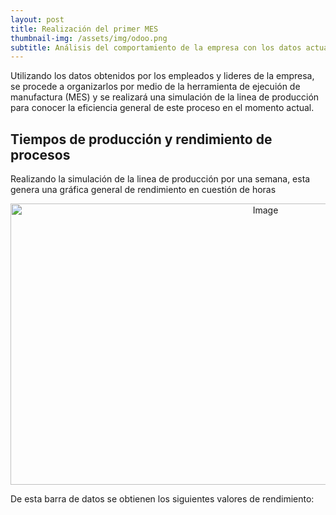```yaml
---
layout: post
title: Realización del primer MES
thumbnail-img: /assets/img/odoo.png
subtitle: Análisis del comportamiento de la empresa con los datos actuales
---
```


Utilizando los datos obtenidos por los empleados y lideres de la empresa, se procede a organizarlos por medio de la herramienta de ejecuión de manufactura (MES) y se realizará una simulación de la linea de producción para conocer la eficiencia general de este proceso en el momento actual.

## Tiempos de producción y rendimiento de procesos

Realizando la simulación de la linea de producción por una semana, esta genera una gráfica general de rendimiento en cuestión de horas

<div style="text-align:center">
  <img src="/Trabajo-final/assets/img/eficiencia inicial.jpg" alt="Image" style="width:800px;height:450px;">
</div>

De esta barra de datos se obtienen los siguientes valores de rendimiento:

<head>
    <title>Centered Table Example</title>
    <style>
        table {
            margin: 0 auto;
        }

        table, th, td {
            border: 1px solid black;
            text-align: center;
            padding: 10px;
        }
    </style>
</head>
<body>
    <table>
        <tr>
            <th style="text-align: center">Proceso</th>
            <th style="text-align: center">Rendimiento </th>
        </tr>
        <tr>
            <td style="text-align: center">Preparación de la masa</td>
            <td style="text-align: center">66%</td>
        </tr>
        <tr>
            <td style="text-align: center">Moldeado de la arepa</td>
            <td style="text-align: center">70%</td>
        </tr>
        <tr>
            <td style="text-align: center">Cocinado en el horno</td>
            <td style="text-align: center">86%</td>
        </tr>
        <tr>
            <td style="text-align: center">Empaquetado de la arepa</td>
            <td style="text-align: center">66%</td>
        </tr>
    </table>
</body>

Analizando los valores de rendimiento se puede observar que la maquina que está trabajando más tiempo es el horno, por lo que significa que tiene el proceso mas lento entre todos y retiene el producto durante la linea de producción, por lo que el proceso critico a solucionar es este. Cada proceso tiene diversos indices, con estos se evaluará cual es de todos es el proceso menos eficiente utilizando el indice global de eficiencia (OEE).

<ul>
    <li> <b><i>Preparación de la mezcla</i></b> </li>
    <img src="/Trabajo-final/assets/img/preparación inicial.jpg" alt="Eficiencia">
    <li> <b><i>Moldeado de las arepas</i></b> </li>
    <img src="/Trabajo-final/assets/img/moldeado inicial.jpg" alt="Eficiencia">
    <li> <b><i>Cocinado</i></b> </li>
    <img src="/Trabajo-final/assets/img/cocinado inicial.jpg" alt="Eficiencia">
    <li> <b><i>Empaquetado</i></b> </li>
    <img src="/Trabajo-final/assets/img/empaquetado inicial.jpg" alt="Eficiencia">
</ul>

Como se puede observar el OEE va a tener valores similares al indice de rendimiento ya que no se tienen en cuenta valores de carga ni de mantenimiento ya que son procesos manuales y depende exclusivamente de la velocidad del personal, por lo que no existen registros de estos valores. De nuevo, el cocinado es el proceso que mas valor tiene en los indices en general, por lo que es la maquina que mas realiza trabajo, sin embargo como es la unica maquinaria este indice debe ser menor ya que debe tener indices de mantenimiento que no se pueden tener en cuenta debido a falta de datos.

## Costos totales

Los costos se obtienen a partir de la simulación ingresando los valores conocidos de la materia prima (mostrados en <a href="https://autoarepas.github.io/Trabajo-final/2020-10-01-materia-prima/">materia prima</a>), los costos del personal (2 personas con salario mínimo), entre otros costos fijos y variables se tienen los costos por dias de la semana:





